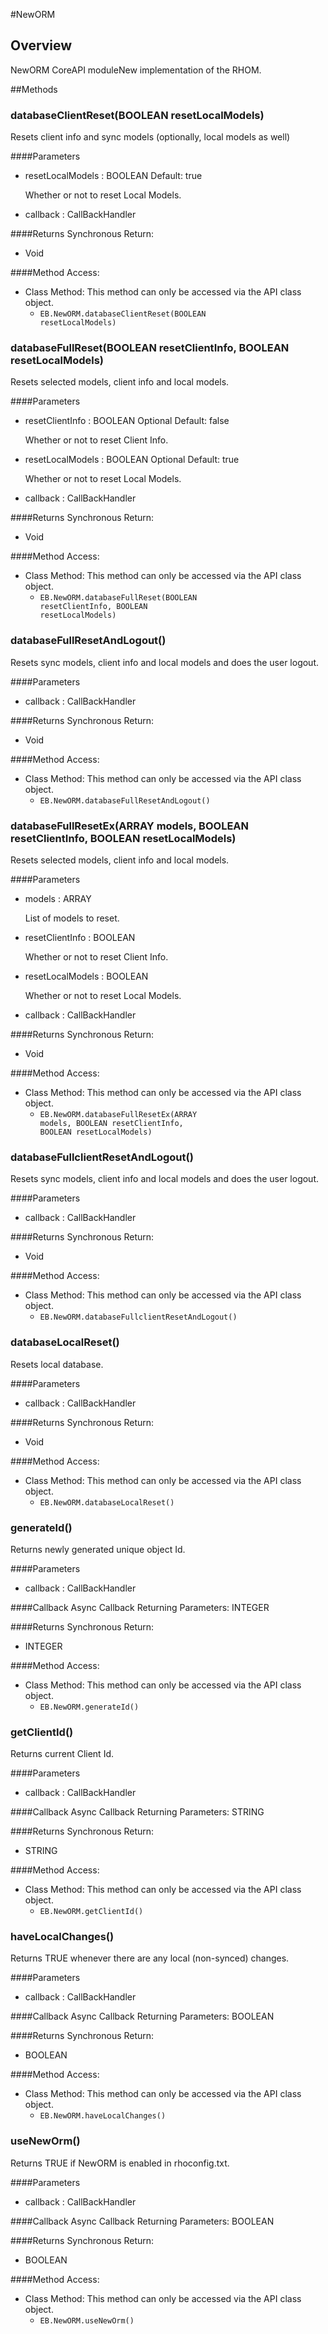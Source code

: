 #NewORM


## Overview
NewORM CoreAPI moduleNew implementation of the RHOM.


##Methods



### databaseClientReset(<span class="text-info">BOOLEAN</span> resetLocalModels)
Resets client info and sync models (optionally, local models as well)

####Parameters
<ul><li>resetLocalModels : <span class='text-info'>BOOLEAN</span><span class='label '> Default: true</span><p>Whether or not to reset Local Models. </p></li><li>callback : <span class='text-info'>CallBackHandler</span></li></ul>

####Returns
Synchronous Return:

* Void

####Method Access:

* Class Method: This method can only be accessed via the API class object. 
	* <code>EB.NewORM.databaseClientReset(<span class="text-info">BOOLEAN</span> resetLocalModels)</code> 


### databaseFullReset(<span class="text-info">BOOLEAN</span> resetClientInfo, <span class="text-info">BOOLEAN</span> resetLocalModels)
Resets selected models, client info and local models.

####Parameters
<ul><li>resetClientInfo : <span class='text-info'>BOOLEAN</span> <span class='label label-info'>Optional</span><span class='label '> Default: false</span><p>Whether or not to reset Client Info. </p></li><li>resetLocalModels : <span class='text-info'>BOOLEAN</span> <span class='label label-info'>Optional</span><span class='label '> Default: true</span><p>Whether or not to reset Local Models. </p></li><li>callback : <span class='text-info'>CallBackHandler</span></li></ul>

####Returns
Synchronous Return:

* Void

####Method Access:

* Class Method: This method can only be accessed via the API class object. 
	* <code>EB.NewORM.databaseFullReset(<span class="text-info">BOOLEAN</span> resetClientInfo, <span class="text-info">BOOLEAN</span> resetLocalModels)</code> 


### databaseFullResetAndLogout()
Resets sync models, client info and local models and does the user logout.

####Parameters
<ul><li>callback : <span class='text-info'>CallBackHandler</span></li></ul>

####Returns
Synchronous Return:

* Void

####Method Access:

* Class Method: This method can only be accessed via the API class object. 
	* <code>EB.NewORM.databaseFullResetAndLogout()</code> 


### databaseFullResetEx(<span class="text-info">ARRAY</span> models, <span class="text-info">BOOLEAN</span> resetClientInfo, <span class="text-info">BOOLEAN</span> resetLocalModels)
Resets selected models, client info and local models.

####Parameters
<ul><li>models : <span class='text-info'>ARRAY</span><p>List of models to reset. </p></li><li>resetClientInfo : <span class='text-info'>BOOLEAN</span><p>Whether or not to reset Client Info. </p></li><li>resetLocalModels : <span class='text-info'>BOOLEAN</span><p>Whether or not to reset Local Models. </p></li><li>callback : <span class='text-info'>CallBackHandler</span></li></ul>

####Returns
Synchronous Return:

* Void

####Method Access:

* Class Method: This method can only be accessed via the API class object. 
	* <code>EB.NewORM.databaseFullResetEx(<span class="text-info">ARRAY</span> models, <span class="text-info">BOOLEAN</span> resetClientInfo, <span class="text-info">BOOLEAN</span> resetLocalModels)</code> 


### databaseFullclientResetAndLogout()
Resets sync models, client info and local models and does the user logout.

####Parameters
<ul><li>callback : <span class='text-info'>CallBackHandler</span></li></ul>

####Returns
Synchronous Return:

* Void

####Method Access:

* Class Method: This method can only be accessed via the API class object. 
	* <code>EB.NewORM.databaseFullclientResetAndLogout()</code> 


### databaseLocalReset()
Resets local database.

####Parameters
<ul><li>callback : <span class='text-info'>CallBackHandler</span></li></ul>

####Returns
Synchronous Return:

* Void

####Method Access:

* Class Method: This method can only be accessed via the API class object. 
	* <code>EB.NewORM.databaseLocalReset()</code> 


### generateId()
Returns newly generated unique object Id.

####Parameters
<ul><li>callback : <span class='text-info'>CallBackHandler</span></li></ul>

####Callback
Async Callback Returning Parameters: <span class='text-info'>INTEGER</span></p><ul></ul>

####Returns
Synchronous Return:

* INTEGER

####Method Access:

* Class Method: This method can only be accessed via the API class object. 
	* <code>EB.NewORM.generateId()</code> 


### getClientId()
Returns current Client Id.

####Parameters
<ul><li>callback : <span class='text-info'>CallBackHandler</span></li></ul>

####Callback
Async Callback Returning Parameters: <span class='text-info'>STRING</span></p><ul></ul>

####Returns
Synchronous Return:

* STRING

####Method Access:

* Class Method: This method can only be accessed via the API class object. 
	* <code>EB.NewORM.getClientId()</code> 


### haveLocalChanges()
Returns TRUE whenever there are any local (non-synced) changes.

####Parameters
<ul><li>callback : <span class='text-info'>CallBackHandler</span></li></ul>

####Callback
Async Callback Returning Parameters: <span class='text-info'>BOOLEAN</span></p><ul></ul>

####Returns
Synchronous Return:

* BOOLEAN

####Method Access:

* Class Method: This method can only be accessed via the API class object. 
	* <code>EB.NewORM.haveLocalChanges()</code> 


### useNewOrm()
Returns TRUE if NewORM is enabled in rhoconfig.txt.

####Parameters
<ul><li>callback : <span class='text-info'>CallBackHandler</span></li></ul>

####Callback
Async Callback Returning Parameters: <span class='text-info'>BOOLEAN</span></p><ul></ul>

####Returns
Synchronous Return:

* BOOLEAN

####Method Access:

* Class Method: This method can only be accessed via the API class object. 
	* <code>EB.NewORM.useNewOrm()</code> 
